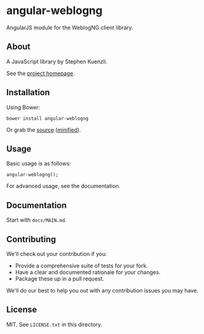 # angular-weblogng

AngularJS module for the WeblogNG client library.

## About

A JavaScript library by Stephen Kuenzli.

See the [project homepage](http://weblogng.github.io/angular-weblogng).

## Installation

Using Bower:

    bower install angular-weblogng

Or grab the [source](https://github.com/weblogng/angular-weblogng/dist/angular-weblogng.js) ([minified](https://github.com/weblogng/angular-weblogng/dist/angular-weblogng.min.js)).

## Usage

Basic usage is as follows:

    angular-weblogng();

For advanced usage, see the documentation.

## Documentation

Start with `docs/MAIN.md`.

## Contributing

We'll check out your contribution if you:

* Provide a comprehensive suite of tests for your fork.
* Have a clear and documented rationale for your changes.
* Package these up in a pull request.

We'll do our best to help you out with any contribution issues you may have.

## License

MIT. See `LICENSE.txt` in this directory.
